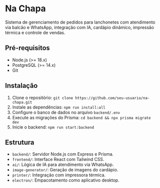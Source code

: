 # Na Chapa

Sistema de gerenciamento de pedidos para lanchonetes com atendimento via balcão e WhatsApp, integração com IA, cardápio dinâmico, impressão térmica e controle de vendas.

## Pré-requisitos
- Node.js (>= 18.x)
- PostgreSQL (>= 14.x)
- Git

## Instalação
1. Clone o repositório: `git clone https://github.com/seu-usuario/na-chapa.git`
2. Instale as dependências: `npm run install:all`
3. Configure o banco de dados no arquivo `backend/.env`
4. Execute as migrações do Prisma: `cd backend && npx prisma migrate dev`
5. Inicie o backend: `npm run start:backend`

## Estrutura
- `backend/`: Servidor Node.js com Express e Prisma.
- `frontend/`: Interface React com Tailwind CSS.
- `ai/`: Lógica de IA para atendimento via WhatsApp.
- `image-generator/`: Geração de imagens do cardápio.
- `printer/`: Integração com impressora térmica.
- `electron/`: Empacotamento como aplicativo desktop.